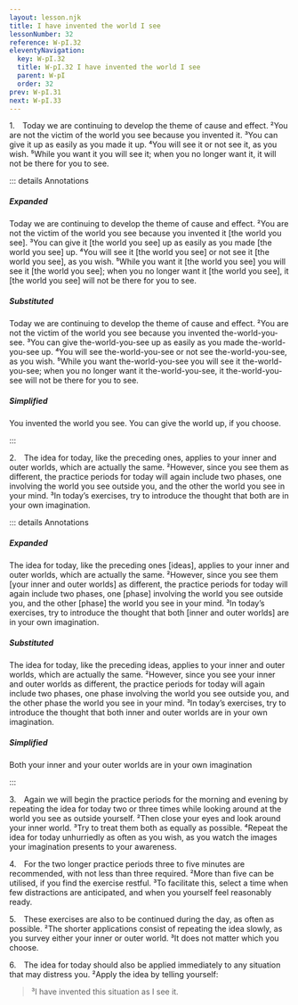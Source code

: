 ```yaml
---
layout: lesson.njk
title: I have invented the world I see
lessonNumber: 32
reference: W-pI.32
eleventyNavigation:
  key: W-pI.32
  title: W-pI.32 I have invented the world I see
  parent: W-pI
  order: 32
prev: W-pI.31
next: W-pI.33
---
```


1. Today we are continuing to develop the theme of cause and effect. 
²You are not the victim of the world you see because you invented it. 
³You can give it up as easily as you made it up. 
⁴You will see it or not see it, as you wish. 
⁵While you want it you will see it; when you no longer want it, it will not be there for you to see.

::: details Annotations

##### Expanded

Today we are continuing to develop the theme of cause and effect. 
²You are not the victim of the world you see because you invented it [the world you see]. 
³You can give it [the world you see] up as easily as you made [the world you see] up. 
⁴You will see it [the world you see] or not see it [the world you see], as you wish. 
⁵While you want it [the world you see] you will see it [the world you see]; when you no longer want it [the world you see],  it [the world you see] will not be there for you to see.

##### Substituted

Today we are continuing to develop the theme of cause and effect. 
²You are not the victim of the world you see because you invented the-world-you-see. 
³You can give the-world-you-see up as easily as you made the-world-you-see up. 
⁴You will see the-world-you-see or not see the-world-you-see, as you wish. 
⁵While you want the-world-you-see you will see it the-world-you-see; when you no longer want it the-world-you-see,  it the-world-you-see will not be there for you to see.

##### Simplified

You invented the world you see. 
You can give the world up, if you choose.

:::

2. The idea for today, like the preceding ones, applies to your inner and outer worlds, which are actually the same. 
²However, since you see them as different, the practice periods for today will again include two phases, one involving the world you see outside you, and the other the world you see in your mind. 
³In today’s exercises, try to introduce the thought that both are in your own imagination.

::: details Annotations

##### Expanded

The idea for today, like the preceding ones [ideas], applies to your inner and outer worlds, which are actually the same. 
²However, since you see them [your inner and outer worlds] as different, the practice periods for today will again include two phases, one [phase] involving the world you see outside you, and the other [phase] the world you see in your mind. 
³In today’s exercises, try to introduce the thought that both [inner and outer worlds] are in your own imagination.

##### Substituted

The idea for today, like the preceding ideas, applies to your inner and outer worlds, which are actually the same. 
²However, since you see your inner and outer worlds as different, the practice periods for today will again include two phases, one phase involving the world you see outside you, and the other phase the world you see in your mind. 
³In today’s exercises, try to introduce the thought that both inner and outer worlds are in your own imagination.

##### Simplified

Both your inner and your outer worlds are in your own imagination

:::

3. Again we will begin the practice periods for the morning and evening by repeating the idea for today two or three times while looking around at the world you see as outside yourself. 
²Then close your eyes and look around your inner world. 
³Try to treat them both as equally as possible. 
⁴Repeat the idea for today unhurriedly as often as you wish, as you watch the images your imagination presents to your awareness.

4. For the two longer practice periods three to five minutes are recommended, with not less than three required. 
²More than five can be utilised, if you find the exercise restful. 
³To facilitate this, select a time when few distractions are anticipated, and when you yourself feel reasonably ready.

5. These exercises are also to be continued during the day, as often as possible. 
²The shorter applications consist of repeating the idea slowly, as you survey either your inner or outer world. 
³It does not matter which you choose.

6. The idea for today should also be applied immediately to any situation that may distress you. 
²Apply the idea by telling yourself:

>³I have invented this situation as I see it.
